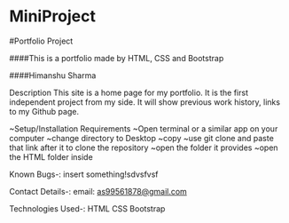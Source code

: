 # MiniProject
#Portfolio Project

####This is a portfolio made by HTML, CSS and Bootstrap

####Himanshu Sharma

Description
This site is a home page for my portfolio. It is the first independent project from my side. It will show previous work history, links to my Github page.

~Setup/Installation Requirements
~Open terminal or a similar app on your computer
~change directory to Desktop
~copy 
~use git clone and paste that link after it to clone the repository
~open the folder it provides
~open the HTML folder inside

Known Bugs-:
insert something!sdvsfvsf

Contact Details-:
email: as99561878@gmail.com

Technologies Used-:
HTML CSS Bootstrap
